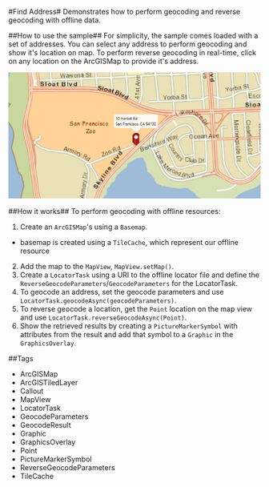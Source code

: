 #Find Address#
Demonstrates how to perform geocoding and reverse geocoding with offline data.

##How to use the sample##
For simplicity, the sample comes loaded with a set of addresses. You can select any address to perform geocoding and show it's location on map. To perform reverse geocoding in real-time, click on any location on the ArcGISMap to provide it's address.

![](FindAddress.png)

##How it works##
 To perform geocoding with offline resources:

1. Create an `ArcGISMap`'s using a `Basemap`.
  - basemap is created using a `TileCache`, which represent our offline resource
2. Add the map to the `MapView`, `MapView.setMap()`. 
3. Create a `LocatorTask` using a URI to the offline locator file and define the `ReverseGeocodeParameters`/`GeocodeParameters` for  the LocatorTask.
4. To geocode an address, set the geocode parameters and use `LocatorTask.geocodeAsync(geocodeParameters)`.
5. To reverse geocode a location, get the `Point` location on the map view and use `LocatorTask.reverseGeocodeAsync(Point)`.
6. Show the retrieved results by creating a `PictureMarkerSymbol` with attributes from the result and add that symbol to a `Graphic`  in the `GraphicsOverlay`.

##Tags
- ArcGISMap
- ArcGISTiledLayer
- Callout
- MapView
- LocatorTask 
- GeocodeParameters
- GeocodeResult
- Graphic
- GraphicsOverlay
- Point
- PictureMarkerSymbol
- ReverseGeocodeParameters
- TileCache
